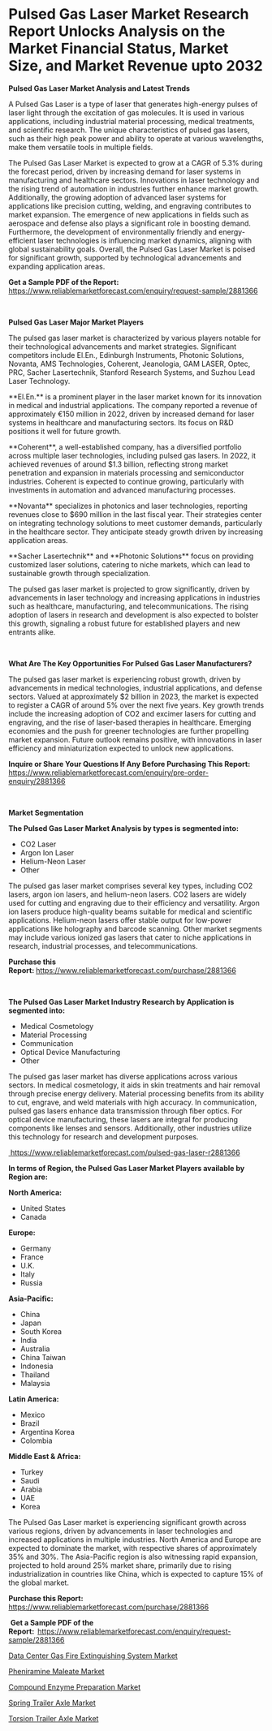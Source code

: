<p><h1>Pulsed Gas Laser Market Research Report Unlocks Analysis on the Market Financial Status, Market Size, and Market Revenue upto 2032</h1></p><p><strong>Pulsed Gas Laser Market Analysis and Latest Trends</strong></p>
<p><p>A Pulsed Gas Laser is a type of laser that generates high-energy pulses of laser light through the excitation of gas molecules. It is used in various applications, including industrial material processing, medical treatments, and scientific research. The unique characteristics of pulsed gas lasers, such as their high peak power and ability to operate at various wavelengths, make them versatile tools in multiple fields.</p><p>The Pulsed Gas Laser Market is expected to grow at a CAGR of 5.3% during the forecast period, driven by increasing demand for laser systems in manufacturing and healthcare sectors. Innovations in laser technology and the rising trend of automation in industries further enhance market growth. Additionally, the growing adoption of advanced laser systems for applications like precision cutting, welding, and engraving contributes to market expansion. The emergence of new applications in fields such as aerospace and defense also plays a significant role in boosting demand. Furthermore, the development of environmentally friendly and energy-efficient laser technologies is influencing market dynamics, aligning with global sustainability goals. Overall, the Pulsed Gas Laser Market is poised for significant growth, supported by technological advancements and expanding application areas.</p></p>
<p><strong>Get a Sample PDF of the Report:&nbsp;</strong> <a href="https://www.reliablemarketforecast.com/enquiry/request-sample/2881366?utm_campaign=1167&utm_medium=2&utm_source=Github&utm_content=ia&utm_term=12032025&utm_id=pulsed-gas-laser">https://www.reliablemarketforecast.com/enquiry/request-sample/2881366</a></p>
<p>&nbsp;</p>
<p><strong>Pulsed Gas Laser Major Market Players</strong></p>
<p><p>The pulsed gas laser market is characterized by various players notable for their technological advancements and market strategies. Significant competitors include El.En., Edinburgh Instruments, Photonic Solutions, Novanta, AMS Technologies, Coherent, Jeanologia, GAM LASER, Optec, PRC, Sacher Lasertechnik, Stanford Research Systems, and Suzhou Lead Laser Technology.</p><p>**El.En.** is a prominent player in the laser market known for its innovation in medical and industrial applications. The company reported a revenue of approximately €150 million in 2022, driven by increased demand for laser systems in healthcare and manufacturing sectors. Its focus on R&D positions it well for future growth.</p><p>**Coherent**, a well-established company, has a diversified portfolio across multiple laser technologies, including pulsed gas lasers. In 2022, it achieved revenues of around $1.3 billion, reflecting strong market penetration and expansion in materials processing and semiconductor industries. Coherent is expected to continue growing, particularly with investments in automation and advanced manufacturing processes.</p><p>**Novanta** specializes in photonics and laser technologies, reporting revenues close to $690 million in the last fiscal year. Their strategies center on integrating technology solutions to meet customer demands, particularly in the healthcare sector. They anticipate steady growth driven by increasing application areas.</p><p>**Sacher Lasertechnik** and **Photonic Solutions** focus on providing customized laser solutions, catering to niche markets, which can lead to sustainable growth through specialization.</p><p>The pulsed gas laser market is projected to grow significantly, driven by advancements in laser technology and increasing applications in industries such as healthcare, manufacturing, and telecommunications. The rising adoption of lasers in research and development is also expected to bolster this growth, signaling a robust future for established players and new entrants alike.</p></p>
<p>&nbsp;</p>
<p><strong>What Are The Key Opportunities For Pulsed Gas Laser Manufacturers?</strong></p>
<p><p>The pulsed gas laser market is experiencing robust growth, driven by advancements in medical technologies, industrial applications, and defense sectors. Valued at approximately $2 billion in 2023, the market is expected to register a CAGR of around 5% over the next five years. Key growth trends include the increasing adoption of CO2 and excimer lasers for cutting and engraving, and the rise of laser-based therapies in healthcare. Emerging economies and the push for greener technologies are further propelling market expansion. Future outlook remains positive, with innovations in laser efficiency and miniaturization expected to unlock new applications.</p></p>
<p><strong>Inquire or Share Your Questions If Any Before Purchasing This Report:</strong> <a href="https://www.reliablemarketforecast.com/enquiry/pre-order-enquiry/2881366?utm_campaign=1167&utm_medium=2&utm_source=Github&utm_content=ia&utm_term=12032025&utm_id=pulsed-gas-laser">https://www.reliablemarketforecast.com/enquiry/pre-order-enquiry/2881366</a></p>
<p>&nbsp;</p>
<p><strong>Market Segmentation</strong></p>
<p><strong>The Pulsed Gas Laser Market Analysis by types is segmented into:</strong></p>
<p><ul><li>CO2 Laser</li><li>Argon Ion Laser</li><li>Helium-Neon Laser</li><li>Other</li></ul></p>
<p><p>The pulsed gas laser market comprises several key types, including CO2 lasers, argon ion lasers, and helium-neon lasers. CO2 lasers are widely used for cutting and engraving due to their efficiency and versatility. Argon ion lasers produce high-quality beams suitable for medical and scientific applications. Helium-neon lasers offer stable output for low-power applications like holography and barcode scanning. Other market segments may include various ionized gas lasers that cater to niche applications in research, industrial processes, and telecommunications.</p></p>
<p><strong>Purchase this Report:&nbsp;</strong><a href="https://www.reliablemarketforecast.com/purchase/2881366?utm_campaign=1167&utm_medium=2&utm_source=Github&utm_content=ia&utm_term=12032025&utm_id=pulsed-gas-laser">https://www.reliablemarketforecast.com/purchase/2881366</a></p>
<p>&nbsp;</p>
<p><strong>The Pulsed Gas Laser Market Industry Research by Application is segmented into:</strong></p>
<p><ul><li>Medical Cosmetology</li><li>Material Processing</li><li>Communication</li><li>Optical Device Manufacturing</li><li>Other</li></ul></p>
<p><p>The pulsed gas laser market has diverse applications across various sectors. In medical cosmetology, it aids in skin treatments and hair removal through precise energy delivery. Material processing benefits from its ability to cut, engrave, and weld materials with high accuracy. In communication, pulsed gas lasers enhance data transmission through fiber optics. For optical device manufacturing, these lasers are integral for producing components like lenses and sensors. Additionally, other industries utilize this technology for research and development purposes.</p></p>
<p><a href="https://www.reliablemarketforecast.com/pulsed-gas-laser-r2881366?utm_campaign=1167&utm_medium=2&utm_source=Github&utm_content=ia&utm_term=12032025&utm_id=pulsed-gas-laser">&nbsp;https://www.reliablemarketforecast.com/pulsed-gas-laser-r2881366</a></p>
<p><strong>In terms of Region, the Pulsed Gas Laser Market Players available by Region are:</strong></p>
<p>
    <p> <strong> North America: </strong>
        <ul>
            <li>United States</li>
            <li>Canada</li>
        </ul>
        </p> 
    <p> <strong> Europe: </strong>
        <ul>
            <li>Germany</li>
            <li>France</li>
            <li>U.K.</li>
            <li>Italy</li>
            <li>Russia</li>
        </ul>
        </p> 
    <p> <strong> Asia-Pacific: </strong>
        <ul>
            <li>China</li>
            <li>Japan</li>
            <li>South Korea</li>
            <li>India</li>
            <li>Australia</li>
            <li>China Taiwan</li>
            <li>Indonesia</li>
            <li>Thailand</li>
            <li>Malaysia</li>
        </ul>
        </p> 
    <p> <strong> Latin America: </strong>
        <ul>
            <li>Mexico</li>
            <li>Brazil</li>
            <li>Argentina Korea</li>
            <li>Colombia</li>
        </ul>
        </p> 
    <p> <strong> Middle East & Africa: </strong>
        <ul>
            <li>Turkey</li>
            <li>Saudi</li>
            <li>Arabia</li>
            <li>UAE</li>
            <li>Korea</li>
        </ul>
    </p>
    </p>
<p><p>The Pulsed Gas Laser market is experiencing significant growth across various regions, driven by advancements in laser technologies and increased applications in multiple industries. North America and Europe are expected to dominate the market, with respective shares of approximately 35% and 30%. The Asia-Pacific region is also witnessing rapid expansion, projected to hold around 25% market share, primarily due to rising industrialization in countries like China, which is expected to capture 15% of the global market.</p></p>
<p><strong>Purchase this Report: </strong><a href="https://www.reliablemarketforecast.com/purchase/2881366?utm_campaign=1167&utm_medium=2&utm_source=Github&utm_content=ia&utm_term=12032025&utm_id=pulsed-gas-laser">https://www.reliablemarketforecast.com/purchase/2881366</a></p>
<p>&nbsp;<strong>Get a Sample PDF of the Report:&nbsp;&nbsp;</strong><a href="https://www.reliablemarketforecast.com/enquiry/request-sample/2881366?utm_campaign=1167&utm_medium=2&utm_source=Github&utm_content=ia&utm_term=12032025&utm_id=pulsed-gas-laser">https://www.reliablemarketforecast.com/enquiry/request-sample/2881366</a></p>
<p><strong></strong></p>
<p><p><a href="https://github.com/spineamosa0e/Market-Research-Report-List-1/blob/main/data-center-gas-fire-extinguishing-system-market.md?utm_campaign=1167&utm_medium=2&utm_source=Github&utm_content=ia&utm_term=12032025&utm_id=pulsed-gas-laser">Data Center Gas Fire Extinguishing System Market</a></p><p><a href="https://github.com/waldarolka1j/Market-Research-Report-List-1/blob/main/pheniramine-maleate-market.md?utm_campaign=1167&utm_medium=2&utm_source=Github&utm_content=ia&utm_term=12032025&utm_id=pulsed-gas-laser">Pheniramine Maleate Market</a></p><p><a href="https://github.com/dumanelina6v/Market-Research-Report-List-1/blob/main/compound-enzyme-preparation-market.md?utm_campaign=1167&utm_medium=2&utm_source=Github&utm_content=ia&utm_term=12032025&utm_id=pulsed-gas-laser">Compound Enzyme Preparation Market</a></p><p><a href="https://github.com/maaniwilka9y/Market-Research-Report-List-1/blob/main/spring-trailer-axle-market.md?utm_campaign=1167&utm_medium=2&utm_source=Github&utm_content=ia&utm_term=12032025&utm_id=pulsed-gas-laser">Spring Trailer Axle Market</a></p><p><a href="https://github.com/dekamrapinq1/Market-Research-Report-List-1/blob/main/torsion-trailer-axle-market.md?utm_campaign=1167&utm_medium=2&utm_source=Github&utm_content=ia&utm_term=12032025&utm_id=pulsed-gas-laser">Torsion Trailer Axle Market</a></p></p>